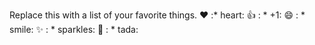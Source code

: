 Replace this with a list of your favorite things.
❤️	:* heart:
👍	: * +1:
😄	: * smile:
✨	: * sparkles:
🎉	: * tada:
